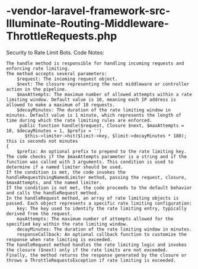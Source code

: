 # -vendor-laravel-framework-src-Illuminate-Routing-Middleware-ThrottleRequests.php
Security to Rate Limit Bots.
Code Notes:

    The handle method is responsible for handling incoming requests and enforcing rate limiting.
    The method accepts several parameters:
        $request: The incoming request object.
        $next: The closure representing the next middleware or controller action in the pipeline.
        $maxAttempts: The maximum number of allowed attempts within a rate limiting window. Default value is 10, meaning each IP address is allowed to make a maximum of 10 requests.
        $decayMinutes: The duration of the rate limiting window in minutes. Default value is 1 minute, which represents the length of time during which the rate limiting rules are enforced.
         public function handle($request, Closure $next, $maxAttempts = 10, $decayMinutes = 1, $prefix = '')
           $this->limiter->hit($limit->key, $limit->decayMinutes * 180); this is seconds not minutes
    {
        $prefix: An optional prefix to prepend to the rate limiting key.
    The code checks if the $maxAttempts parameter is a string and if the function was called with 3 arguments. This condition is used to determine if a named limiter should be used.
    If the condition is met, the code invokes the handleRequestUsingNamedLimiter method, passing the request, closure, $maxAttempts, and the named limiter.
    If the condition is not met, the code proceeds to the default behavior and calls the handleRequest method.
    In the handleRequest method, an array of rate limiting objects is passed. Each object represents a specific rate limiting configuration:
        key: The key used to identify the rate limiting entry, typically derived from the request.
        maxAttempts: The maximum number of attempts allowed for the specified key within the rate limiting window.
        decayMinutes: The duration of the rate limiting window in minutes.
        responseCallback: An optional callback function to customize the response when rate limiting is exceeded.
    The handleRequest method handles the rate limiting logic and invokes the closure ($next) only if the rate limits are not exceeded.
    Finally, the method returns the response generated by the closure or throws a ThrottleRequestsException if rate limiting is exceeded.
